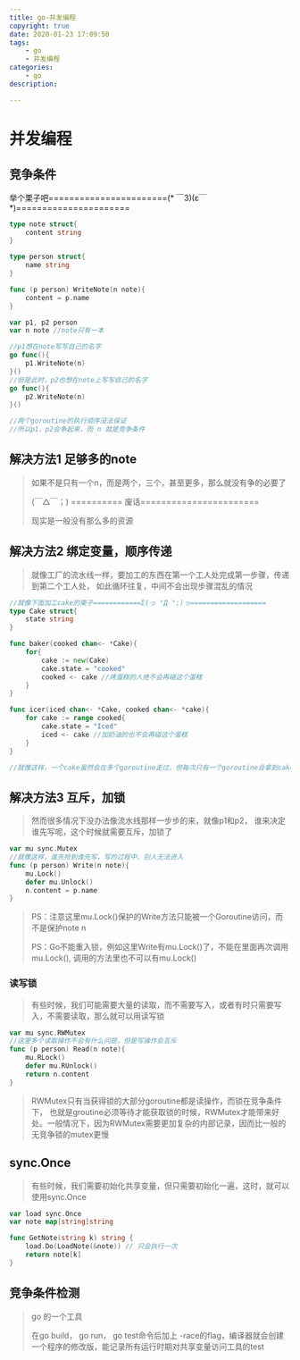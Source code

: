 ```yaml
---
title: go-并发编程
copyright: true
date: 2020-01-23 17:09:50
tags:
	- go
	- 并发编程
categories:
	- go
description:

---
```


# 并发编程

<!--more-->

## 竞争条件

举个栗子吧=======================(* ￣3)(ε￣ *)======================

```go
type note struct{
    content string
}

type person struct{
    name string
}

func (p person) WriteNote(n note){
    content = p.name
}

var p1, p2 person
var n note //note只有一本

//p1想在note写写自己的名字
go func(){
    p1.WriteNote(n)
}()
//但是此时，p2也想在note上写写自己的名字
go func(){
    p2.WriteNote(n)
}()

//两个goroutine的执行顺序没法保证
//所以p1，p2会争起来，而 n 就是竞争条件
```

## 解决方法1 足够多的note

>如果不是只有一个n，而是两个，三个，甚至更多，那么就没有争的必要了
>
>(￣△￣；) ========== 废话=======================
>
>现实是一般没有那么多的资源

## 解决方法2 绑定变量，顺序传递

>就像工厂的流水线一样，要加工的东西在第一个工人处完成第一步骤，传递到第二个工人处， 如此循环往复，中间不会出现步骤混乱的情况

```go
//就像下面加工cake的栗子============Σ(っ °Д °;)っ===================
type Cake struct{
    state string
}

func baker(cooked chan<- *Cake){
    for{
        cake := new(Cake)
        cake.state = "cooked"
        cooked <- cake //烤蛋糕的人绝不会再碰这个蛋糕
    }
}

func icer(iced chan<- *Cake, cooked chan<- *cake){
    for cake := range cooked{
        cake.state = "Iced"
        iced <- cake //加奶油的也不会再碰这个蛋糕
    }
}

//就像这样，一个cake虽然会在多个goroutine走过，但每次只有一个goroutine会拿到cake
```

## 解决方法3 互斥，加锁

>然而很多情况下没办法像流水线那样一步步的来，就像p1和p2， 谁来决定谁先写呢，这个时候就需要互斥，加锁了

```go
var mu sync.Mutex
//就像这样，谁先抢到谁先写，写的过程中，别人无法进入
func (p person) Write(n note){
    mu.Lock()
    defer mu.Unlock()
    n.content = p.name
}


```

>PS：注意这里mu.Lock()保护的Write方法只能被一个Goroutine访问，而不是保护note n
>
>PS：Go不能重入锁，例如这里Write有mu.Lock()了，不能在里面再次调用mu.Lock(), 调用的方法里也不可以有mu.Lock()

### 读写锁

>有些时候，我们可能需要大量的读取，而不需要写入，或者有时只需要写入，不需要读取，那么就可以用读写锁

```go
var mu sync.RWMutex
//这里多个读取操作不会有什么问题，但是写操作会互斥
func (p person) Read(n note){
    mu.RLock()
    defer mu.RUnlock()
    return n.content
}

```

>RWMutex只有当获得锁的大部分goroutine都是读操作，而锁在竞争条件下， 也就是groutine必须等待才能获取锁的时候，RWMutex才能带来好处。一般情况下，因为RWMutex需要更加复杂的内部记录，因而比一般的无竞争锁的mutex更慢

## sync.Once

>有些时候，我们需要初始化共享变量，但只需要初始化一遍，这时，就可以使用sync.Once

```go
var load sync.Once
var note map[string]string

func GetNote(string k) string {
    load.Do(LoadNote(&note)) // 只会执行一次
    return note[k]
}
```

## 竞争条件检测

>go 的一个工具
>
>在go build， go run， go test命令后加上 -race的flag，编译器就会创建一个程序的修改版，能记录所有运行时期对共享变量访问工具的test

